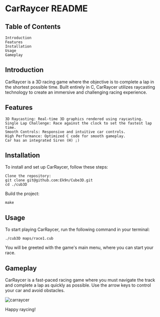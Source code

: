 # CarRaycer README
## Table of Contents

    Introduction
    Features
    Installation
    Usage
    Gameplay

## Introduction

CarRaycer is a 3D racing game where the objective is to complete a lap in the shortest possible time. Built entirely in C, CarRaycer utilizes raycasting technology to create an immersive and challenging racing experience.

## Features

    3D Raycasting: Real-time 3D graphics rendered using raycasting.
    Single Lap Challenge: Race against the clock to set the fastest lap time.
    Smooth Controls: Responsive and intuitive car controls.
    High Performance: Optimized C code for smooth gameplay.
    Car has an integrated Siren (H) ;)

## Installation

To install and set up CarRaycer, follow these steps:

    Clone the repository:
    git clone git@github.com:Ek9n/Cube3D.git
    cd ./cub3D

Build the project:

    make

## Usage

To start playing CarRaycer, run the following command in your terminal:

    ./cub3D maps/race1.cub

You will be greeted with the game's main menu, where you can start your race.

## Gameplay

CarRaycer is a fast-paced racing game where you must navigate the track and complete a lap as quickly as possible. Use the arrow keys to control your car and avoid obstacles.

![carraycer](https://github.com/user-attachments/assets/dc1a0378-3cb9-4a74-8285-14c3a2b6e44b)

Happy raycing!